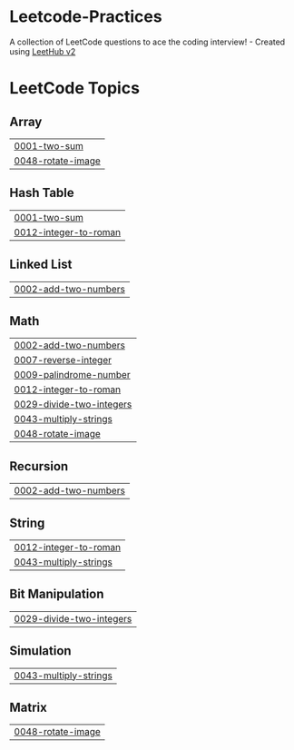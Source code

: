 # Leetcode-Practices
A collection of LeetCode questions to ace the coding interview! - Created using [LeetHub v2](https://github.com/arunbhardwaj/LeetHub-2.0)

<!---LeetCode Topics Start-->
# LeetCode Topics
## Array
|  |
| ------- |
| [0001-two-sum](https://github.com/sanjay1882/Leetcode-Practices/tree/master/0001-two-sum) |
| [0048-rotate-image](https://github.com/sanjay1882/Leetcode-Practices/tree/master/0048-rotate-image) |
## Hash Table
|  |
| ------- |
| [0001-two-sum](https://github.com/sanjay1882/Leetcode-Practices/tree/master/0001-two-sum) |
| [0012-integer-to-roman](https://github.com/sanjay1882/Leetcode-Practices/tree/master/0012-integer-to-roman) |
## Linked List
|  |
| ------- |
| [0002-add-two-numbers](https://github.com/sanjay1882/Leetcode-Practices/tree/master/0002-add-two-numbers) |
## Math
|  |
| ------- |
| [0002-add-two-numbers](https://github.com/sanjay1882/Leetcode-Practices/tree/master/0002-add-two-numbers) |
| [0007-reverse-integer](https://github.com/sanjay1882/Leetcode-Practices/tree/master/0007-reverse-integer) |
| [0009-palindrome-number](https://github.com/sanjay1882/Leetcode-Practices/tree/master/0009-palindrome-number) |
| [0012-integer-to-roman](https://github.com/sanjay1882/Leetcode-Practices/tree/master/0012-integer-to-roman) |
| [0029-divide-two-integers](https://github.com/sanjay1882/Leetcode-Practices/tree/master/0029-divide-two-integers) |
| [0043-multiply-strings](https://github.com/sanjay1882/Leetcode-Practices/tree/master/0043-multiply-strings) |
| [0048-rotate-image](https://github.com/sanjay1882/Leetcode-Practices/tree/master/0048-rotate-image) |
## Recursion
|  |
| ------- |
| [0002-add-two-numbers](https://github.com/sanjay1882/Leetcode-Practices/tree/master/0002-add-two-numbers) |
## String
|  |
| ------- |
| [0012-integer-to-roman](https://github.com/sanjay1882/Leetcode-Practices/tree/master/0012-integer-to-roman) |
| [0043-multiply-strings](https://github.com/sanjay1882/Leetcode-Practices/tree/master/0043-multiply-strings) |
## Bit Manipulation
|  |
| ------- |
| [0029-divide-two-integers](https://github.com/sanjay1882/Leetcode-Practices/tree/master/0029-divide-two-integers) |
## Simulation
|  |
| ------- |
| [0043-multiply-strings](https://github.com/sanjay1882/Leetcode-Practices/tree/master/0043-multiply-strings) |
## Matrix
|  |
| ------- |
| [0048-rotate-image](https://github.com/sanjay1882/Leetcode-Practices/tree/master/0048-rotate-image) |
<!---LeetCode Topics End-->